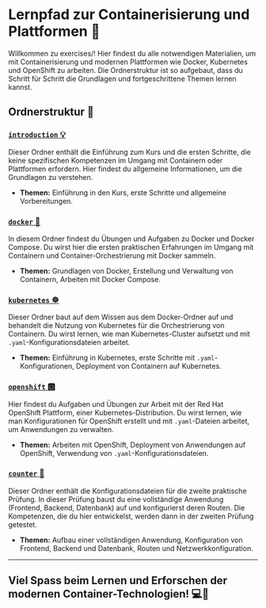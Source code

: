# Lernpfad zur Containerisierung und Plattformen 🚀

Willkommen zu exercises/! Hier findest du alle notwendigen Materialien, um mit Containerisierung und modernen Plattformen wie Docker, Kubernetes und OpenShift zu arbeiten. Die Ordnerstruktur ist so aufgebaut, dass du Schritt für Schritt die Grundlagen und fortgeschrittene Themen lernen kannst.

## Ordnerstruktur 📂

### [`introduction` 💡](./introduction)
Dieser Ordner enthält die Einführung zum Kurs und die ersten Schritte, die keine spezifischen Kompetenzen im Umgang mit Containern oder Plattformen erfordern. Hier findest du allgemeine Informationen,  um die Grundlagen zu verstehen.

- **Themen:** Einführung in den Kurs, erste Schritte und allgemeine Vorbereitungen.

### [`docker` 🐳](./docker)
In diesem Ordner findest du Übungen und Aufgaben zu Docker und Docker Compose. Du wirst hier die ersten praktischen Erfahrungen im Umgang mit Containern und Container-Orchestrierung mit Docker sammeln.

- **Themen:** Grundlagen von Docker, Erstellung und Verwaltung von Containern, Arbeiten mit Docker Compose.

### [`kubernetes` ☸️ ](./kubernetes)
Dieser Ordner baut auf dem Wissen aus dem Docker-Ordner auf und behandelt die Nutzung von Kubernetes für die Orchestrierung von Containern. Du wirst lernen, wie man Kubernetes-Cluster aufsetzt und mit `.yaml`-Konfigurationsdateien arbeitet.

- **Themen:** Einführung in Kubernetes, erste Schritte mit `.yaml`-Konfigurationen, Deployment von Containern auf Kubernetes.

### [`openshift` 🅾️ ](./openshift)
Hier findest du Aufgaben und Übungen zur Arbeit mit der Red Hat OpenShift Plattform, einer Kubernetes-Distribution. Du wirst lernen, wie man Konfigurationen für OpenShift erstellt und mit `.yaml`-Dateien arbeitet, um Anwendungen zu verwalten.

- **Themen:** Arbeiten mit OpenShift, Deployment von Anwendungen auf OpenShift, Verwendung von `.yaml`-Konfigurationsdateien.

### [`counter` 🎯](./counter)
Dieser Ordner enthält die Konfigurationsdateien für die zweite praktische Prüfung. In dieser Prüfung baust du eine vollständige Anwendung (Frontend, Backend, Datenbank) auf und konfigurierst deren Routen. Die Kompetenzen, die du hier entwickelst, werden dann in der zweiten Prüfung getestet.

- **Themen:** Aufbau einer vollständigen Anwendung, Konfiguration von Frontend, Backend und Datenbank, Routen und Netzwerkkonfiguration.

---

## Viel Spass beim Lernen und Erforschen der modernen Container-Technologien! 💻🎉
